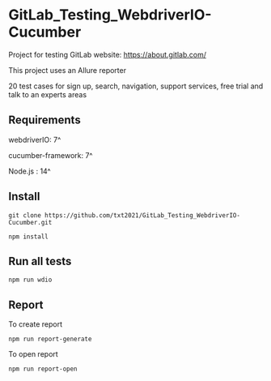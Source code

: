 # GitLab_Testing_WebdriverIO-Cucumber

Project for testing GitLab website: https://about.gitlab.com/

This project uses an Allure reporter

20 test cases for sign up, search, navigation, support services, free trial and talk to an experts areas

## Requirements
webdriverIO: 7^

cucumber-framework: 7^

Node.js : 14^

## Install
```
git clone https://github.com/txt2021/GitLab_Testing_WebdriverIO-Cucumber.git
```

```
npm install 
```

## Run all tests
```
npm run wdio
```

## Report

To create report

```
npm run report-generate
```

To open report

```
npm run report-open
```

